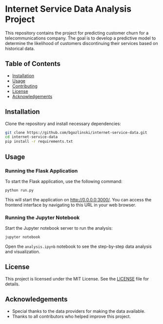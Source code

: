 
# Internet Service Data Analysis Project

This repository contains the project for predicting customer churn for a telecommunications company. The goal is to develop a predictive model to determine the likelihood of customers discontinuing their services based on historical data.

## Table of Contents

- [Installation](#installation)
- [Usage](#usage)
- [Contributing](#contributing)
- [License](#license)
- [Acknowledgements](#acknowledgements)


## Installation

Clone the repository and install necessary dependencies:

```bash
git clone https://github.com/bgozlinski/internet-service-data.git
cd internet-service-data
pip install -r requirements.txt
```

## Usage

### Running the Flask Application

To start the Flask application, use the following command:

```bash
python run.py
```

This will start the application on http://0.0.0.0:3000/. 
You can access the frontend interface by navigating to this URL in your web browser.

### Running the Jupyter Notebook

Start the Jupyter notebook server to run the analysis:

```bash
jupyter notebook
```

Open the `analysis.ipynb` notebook to see the step-by-step data analysis and visualization.

## License

This project is licensed under the MIT License. See the [LICENSE](LICENSE) file for details.

## Acknowledgements

- Special thanks to the data providers for making the data available.
- Thanks to all contributors who helped improve this project.

